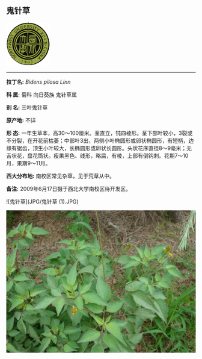 ## 鬼针草

![西北大学校园网络植物志](JPG/nwu.gif)

---

**拉丁名:**  _Bidens pilosa Linn_

**科 属:** 菊科 向日葵族 鬼针草属

**别 名:** 三叶鬼针草

**原产地:** 不详

**形  态:** 一年生草本，高30～100厘米。茎直立，钝四棱形。茎下部叶较小，3裂或不分裂，在开花前枯萎；中部叶3出，两侧小叶椭圆形或卵状椭圆形，有短柄，边缘有锯齿，顶生小叶较大，长椭圆形或卵状长圆形。头状花序直径8～9毫米；无舌状花，盘花筒状。瘦果黑色、线形，略扁，有棱，上部有倒钩刺。花期7～10月，果期9～11月。

**西大分布地:** 南校区常见杂草，见于荒草从中。

**备注:** 2009年6月17日摄于西北大学南校区待开发区。

![鬼针草](JPG/鬼针草 (1).JPG) 

![鬼针草](JPG/鬼针草.JPG) 

